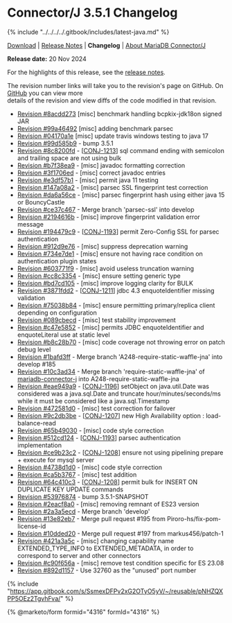 # Connector/J 3.5.1 Changelog

{% include "../../../../.gitbook/includes/latest-java.md" %}

[Download](https://mariadb.com/downloads/connectors/connectors-data-access/java8-connector) | [Release Notes](../../3.5/3.5.1.md) | **Changelog** | [About MariaDB Connector/J](https://app.gitbook.com/s/CjGYMsT2MVP4nd3IyW2L/mariadb-connector-j/about-mariadb-connector-j)

**Release date:** 20 Nov 2024

For the highlights of this release, see the [release notes](../../3.5/3.5.1.md).

The revision number links will take you to the revision's page on GitHub. On [GitHub](https://github.com/MariaDB/mariadb-connector-j) you can view more\
details of the revision and view diffs of the code modified in that revision.

* [Revision #8acdd273](https://github.com/mariadb-corporation/mariadb-connector-j/commit/8acdd273) \[misc] benchmark handling bcpkix-jdk18on signed JAR
* [Revision #99a46492](https://github.com/mariadb-corporation/mariadb-connector-j/commit/99a46492) \[misc] adding benchmark parsec
* [Revision #04170a1e](https://github.com/mariadb-corporation/mariadb-connector-j/commit/04170a1e) \[misc] update travis windows testing to java 17
* [Revision #99d585b9](https://github.com/mariadb-corporation/mariadb-connector-j/commit/99d585b9) - bump 3.5.1
* [Revision #8c8200fd](https://github.com/mariadb-corporation/mariadb-connector-j/commit/8c8200fd) - \[[CONJ-1213](https://jira.mariadb.org/browse/CONJ-1213)] sql command ending with semicolon and trailing space are not using bulk
* [Revision #b7f38ea9](https://github.com/mariadb-corporation/mariadb-connector-j/commit/b7f38ea9) - \[misc] javadoc formatting correction
* [Revision #3f1706ed](https://github.com/mariadb-corporation/mariadb-connector-j/commit/3f1706ed) - \[misc] correct javadoc entries
* [Revision #e3df57b1](https://github.com/mariadb-corporation/mariadb-connector-j/commit/e3df57b1) - \[misc] permit java 11 testing
* [Revision #147a08a2](https://github.com/mariadb-corporation/mariadb-connector-j/commit/147a08a2) - \[misc] parsec SSL fingerprint test correction
* [Revision #da6a56ce](https://github.com/mariadb-corporation/mariadb-connector-j/commit/da6a56ce) - \[misc] parsec fingerprint hash using either java 15 or BouncyCastle
* [Revision #ce37c467](https://github.com/mariadb-corporation/mariadb-connector-j/commit/ce37c467) - Merge branch 'parsec-ssl' into develop
* [Revision #2194616b](https://github.com/mariadb-corporation/mariadb-connector-j/commit/2194616b) - \[misc] improve fingerprint validation error message
* [Revision #194479c9](https://github.com/mariadb-corporation/mariadb-connector-j/commit/194479c9) - \[[CONJ-1193](https://jira.mariadb.org/browse/CONJ-1193)] permit Zero-Config SSL for parsec authentication
* [Revision #912d9e76](https://github.com/mariadb-corporation/mariadb-connector-j/commit/912d9e76) - \[misc] suppress deprecation warning
* [Revision #734e7de1](https://github.com/mariadb-corporation/mariadb-connector-j/commit/734e7de1) - \[misc] ensure not having race condition on authentication plugin states
* [Revision #603771f9](https://github.com/mariadb-corporation/mariadb-connector-j/commit/603771f9) - \[misc] avoid useless truncation warning
* [Revision #cc8c3354](https://github.com/mariadb-corporation/mariadb-connector-j/commit/cc8c3354) - \[misc] ensure setting generic type
* [Revision #bd7cd105](https://github.com/mariadb-corporation/mariadb-connector-j/commit/bd7cd105) - \[misc] improve logging clarity for BULK
* [Revision #3871fdd2](https://github.com/mariadb-corporation/mariadb-connector-j/commit/3871fdd2) - \[[CONJ-1211](https://jira.mariadb.org/browse/CONJ-1211)] jdbc 4.3 enquoteIdentifier missing validation
* [Revision #75038b84](https://github.com/mariadb-corporation/mariadb-connector-j/commit/75038b84) - \[misc] ensure permitting primary/replica client depending on configuration
* [Revision #089cbecd](https://github.com/mariadb-corporation/mariadb-connector-j/commit/089cbecd) - \[misc] test stability improvement
* [Revision #c47e5852](https://github.com/mariadb-corporation/mariadb-connector-j/commit/c47e5852) - \[misc] permits JDBC enquoteIdentifier and enquoteLiteral use at static level
* [Revision #b8c28b70](https://github.com/mariadb-corporation/mariadb-connector-j/commit/b8c28b70) - \[misc] code coverage not throwing error on patch debug level
* [Revision #1bafd3ff](https://github.com/mariadb-corporation/mariadb-connector-j/commit/1bafd3ff) - Merge branch 'A248-require-static-waffle-jna' into develop #185
* [Revision #10c3ad34](https://github.com/mariadb-corporation/mariadb-connector-j/commit/10c3ad34) - Merge branch 'require-static-waffle-jna' of [mariadb-connector-j](https://github.com/A248/mariadb-connector-j) into A248-require-static-waffle-jna
* [Revision #eae949a9](https://github.com/mariadb-corporation/mariadb-connector-j/commit/eae949a9) - \[[CONJ-1196](https://jira.mariadb.org/browse/CONJ-1196)] setObject on java.util.Date was considered was a java.sql.Date and truncate hour/minutes/seconds/ms while it must be considered like a java.sql.Timestamp
* [Revision #472581d0](https://github.com/mariadb-corporation/mariadb-connector-j/commit/472581d0) - \[misc] test correction for failover
* [Revision #9c2db3be](https://github.com/mariadb-corporation/mariadb-connector-j/commit/9c2db3be) - \[[CONJ-1207](https://jira.mariadb.org/browse/CONJ-1207)] new High Availability option : load-balance-read
* [Revision #65b49030](https://github.com/mariadb-corporation/mariadb-connector-j/commit/65b49030) - \[misc] code style correction
* [Revision #512cd124](https://github.com/mariadb-corporation/mariadb-connector-j/commit/512cd124) - \[[CONJ-1193](https://jira.mariadb.org/browse/CONJ-1193)] parsec authentication implementation
* [Revision #ce9b23c2](https://github.com/mariadb-corporation/mariadb-connector-j/commit/ce9b23c2) - \[[CONJ-1208](https://jira.mariadb.org/browse/CONJ-1208)] ensure not using pipelining prepare + execute for mysql server
* [Revision #4738d1d0](https://github.com/mariadb-corporation/mariadb-connector-j/commit/4738d1d0) - \[misc] code style correction
* [Revision #ca5b3767](https://github.com/mariadb-corporation/mariadb-connector-j/commit/ca5b3767) - \[misc] test addition
* [Revision #64c410c3](https://github.com/mariadb-corporation/mariadb-connector-j/commit/64c410c3) - \[[CONJ-1208](https://jira.mariadb.org/browse/CONJ-1208)] permit bulk for INSERT ON DUPLICATE KEY UPDATE commands
* [Revision #53976874](https://github.com/mariadb-corporation/mariadb-connector-j/commit/53976874) - bump 3.5.1-SNAPSHOT
* [Revision #2eacf8a0](https://github.com/mariadb-corporation/mariadb-connector-j/commit/2eacf8a0) - \[misc] removing remnant of ES23 version
* [Revision #2a3a5ecd](https://github.com/mariadb-corporation/mariadb-connector-j/commit/2a3a5ecd) - Merge branch 'develop'
* [Revision #13e82eb7](https://github.com/mariadb-corporation/mariadb-connector-j/commit/13e82eb7) - Merge pull request #195 from Piroro-hs/fix-pom-license-id
* [Revision #10dded20](https://github.com/mariadb-corporation/mariadb-connector-j/commit/10dded20) - Merge pull request #197 from markus456/patch-1
* [Revision #421a3a5c](https://github.com/mariadb-corporation/mariadb-connector-j/commit/421a3a5c) - \[misc] changing capability name EXTENDED\_TYPE\_INFO to EXTENDED\_METADATA, in order to correspond to server and other connectors
* [Revision #c90f656a](https://github.com/mariadb-corporation/mariadb-connector-j/commit/c90f656a) - \[misc] remove test condition specific for ES 23.08
* [Revision #892d1157](https://github.com/mariadb-corporation/mariadb-connector-j/commit/892d1157) - Use 32760 as the "unused" port number

{% include "https://app.gitbook.com/s/SsmexDFPv2xG2OTyO5yV/~/reusable/pNHZQXPP5OEz2TgvhFva/" %}

{% @marketo/form formid="4316" formId="4316" %}
